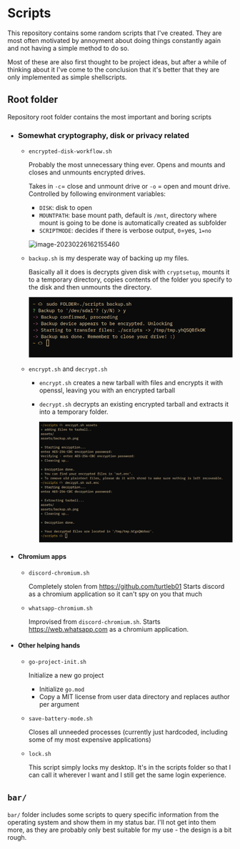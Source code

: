 # Scripts

This repository contains some random scripts that I've created. They are most often motivated by annoyment about doing things constantly again and not having a simple method to do so.

Most of these are also first thought to be project ideas, but after a while of thinking about it I've come to the conclusion that it's better that they are only implemented as simple shellscripts.

## Root folder

Repository root folder contains the most important and boring scripts

- ### Somewhat cryptography, disk or privacy related

  - `encrypted-disk-workflow.sh`

    Probably the most unnecessary thing ever. Opens and mounts and closes and unmounts encrypted drives. 

    Takes in `-c`= close and unmount drive or `-o` = open and mount drive.
    Controlled by following environment variables:

    - `DISK`: disk to open
    - `MOUNTPATH`: base mount path, default is `/mnt`, directory where mount is going to be done is automatically created as subfolder
    - `SCRIPTMODE`: decides if there is verbose output, `0`=yes, `1=no`

    ![image-20230226162155460](/home/toke/scripts/assets/encrypted-script-workflow.sh.png)

  -   `backup.sh` is my desperate way of backing up my files.

      Basically all it does is decrypts given disk with `cryptsetup`, mounts it to a temporary directory, copies contents of the folder you specify to the disk and then unmounts the directory.

      <img src="./assets/backup.sh.png" alt="image-20230224013130858" style="width:500px;" />

  -   `encrypt.sh` and `decrypt.sh`

      -   `encrypt.sh` creates a new tarball with files and encrypts it with openssl, leaving you with an encrypted tarball

      -   `decrypt.sh` decrypts an existing encrypted tarball and extracts it into a temporary folder.

          <img src="./assets/encrypt-decrypt.sh.png" alt="encrypt-decrypt-preview" style="width:500px;" />

-   #### Chromium apps

    -   `discord-chromium.sh`

        Completely stolen from https://github.com/turtleb01
        Starts discord as a chromium application so it can't spy on you that much

    -   `whatsapp-chromium.sh`

        Improvised from `discord-chromium.sh`.
        Starts https://web.whatsapp.com as a chromium application.

-   #### Other helping hands

    -   `go-project-init.sh`

        Initialize a new go project

        -   Initialize `go.mod`
        -   Copy a MIT license from user data directory and replaces author per argument

    -   `save-battery-mode.sh`

        Closes all unneeded processes (currently just hardcoded, including some of my most expensive applications)

    -   `lock.sh`

        This script simply locks my desktop. It's in the scripts folder so that I can call it wherever I want and I still get the same login experience.

## `bar/`

`bar/` folder includes some scripts to query specific information from the operating system and show them in my status bar.
I'll not get into them more, as they are probably only best suitable for my use - the design is a bit rough.
